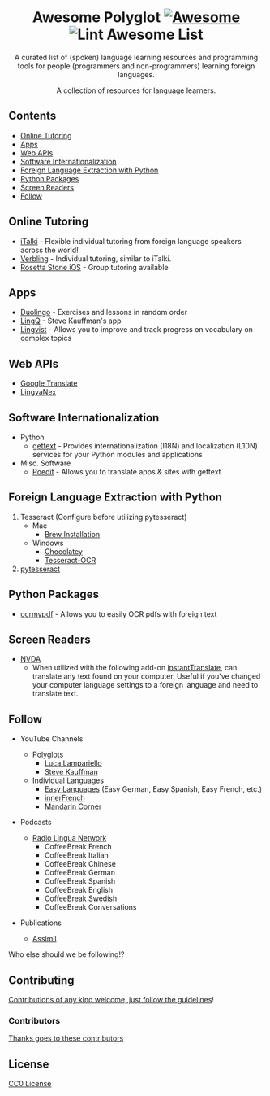 <div align="center">

<!-- title -->

<!--lint ignore no-dead-urls-->
# Awesome Polyglot [![Awesome](https://awesome.re/badge.svg)](https://awesome.re) ![Lint Awesome List](https://github.com/joeld1/awesome-polyglot/workflows/Lint%20Awesome%20List/badge.svg)

<!-- subtitle -->

A curated list of (spoken) language learning resources and programming tools for people (programmers and non-programmers) learning foreign languages.

<!-- image -->

<!-- <a href="" target="_blank" rel="noopener noreferrer">
  <img src="" />
</a> -->

<!-- description -->

A collection of resources for language learners.

</div>

<!-- TOC -->

## Contents

- [Online Tutoring](#online-tutoring)
- [Apps](#apps)
- [Web APIs](#web-apis)
- [Software Internationalization](#software-internationalization)
- [Foreign Language Extraction with Python](#foreign-language-extraction-with-python)
- [Python Packages](#python-packages)
- [Screen Readers](#screen-readers)
- [Follow](#follow)

<!-- CONTENT -->

## Online Tutoring

- [iTalki](https://www.italki.com/) - Flexible individual tutoring from foreign language speakers across the world!
- [Verbling](https://www.verbling.com/) - Individual tutoring, similar to iTalki.  
- [Rosetta Stone iOS](https://www.rosettastone.com) - Group tutoring available

## Apps

- [Duolingo](https://www.duolingo.com/) - Exercises and lessons in random order
- [LingQ](https://www.lingq.com/en/) - Steve Kauffman's app
- [Lingvist](https://lingvist.com/) - Allows you to improve and track progress on vocabulary on complex topics

## Web APIs

- [Google Translate](https://cloud.google.com/translate/docs/apis)
- [LingvaNex](https://lingvanex.com/)

## Software Internationalization

- Python
    - [gettext](https://docs.python.org/3/library/gettext.html) - Provides internationalization (I18N) and localization (L10N) services for your Python modules and applications
- Misc. Software
    - [Poedit](https://poedit.net/) - Allows you to translate apps & sites with gettext

## Foreign Language Extraction with Python
1) Tesseract (Configure before utilizing pytesseract) 
    - Mac
        - [Brew Installation](https://formulae.brew.sh/formula/tesseract)
    - Windows
        - [Chocolatey](https://chocolatey.org/packages/tesseract/5.0.0.20201127-alpha)
        - [Tesseract-OCR](https://tesseract-ocr.github.io/tessdoc/Downloads.html)
2) [pytesseract](https://github.com/madmaze/pytesseract)

## Python Packages
- [ocrmypdf](https://github.com/jbarlow83/OCRmyPDF) - Allows you to easily OCR pdfs with foreign text

## Screen Readers
- [NVDA](https://www.nvaccess.org/download/)
    - When utilized with the following add-on [instantTranslate](https://addons.nvda-project.org/addons/instantTranslate.en.html), can translate any text found on your computer. Useful if you've changed your computer language settings to a foreign language and need to translate text. 


<!-- END CONTENT -->

## Follow

- YouTube Channels
    - Polyglots
        - [Luca Lampariello](https://www.youtube.com/user/poliglotta80)
        - [Steve Kauffman](https://www.youtube.com/c/Thelinguist)
    - Individual Languages
        - [Easy Languages](https://www.youtube.com/c/learnlanguages) (Easy German, Easy Spanish, Easy French, etc.)
        - [innerFrench](https://www.youtube.com/c/innerFrench)
        - [Mandarin Corner](https://www.youtube.com/channel/UC2fAiRQHRQT9aj9P_ijYeow/featured)

- Podcasts
    - [Radio Lingua Network](https://radiolingua.com/)
        - CoffeeBreak French
        - CoffeeBreak Italian
        - CoffeeBreak Chinese
        - CoffeeBreak German
        - CoffeeBreak Spanish
        - CoffeeBreak English
        - CoffeeBreak Swedish
        - CoffeeBreak Conversations
- Publications
    - [Assimil](https://www.assimil.com/en/)

    
<!-- list people worth following on social sites (twitter, linkedin, github, youtube etc.) -->

Who else should we be following!?

## Contributing

[Contributions of any kind welcome, just follow the guidelines](contributing.md)!

### Contributors

[Thanks goes to these contributors](https://github.com/awesome-polyglot/graphs/contributors)

## License

[CC0 License](license)
